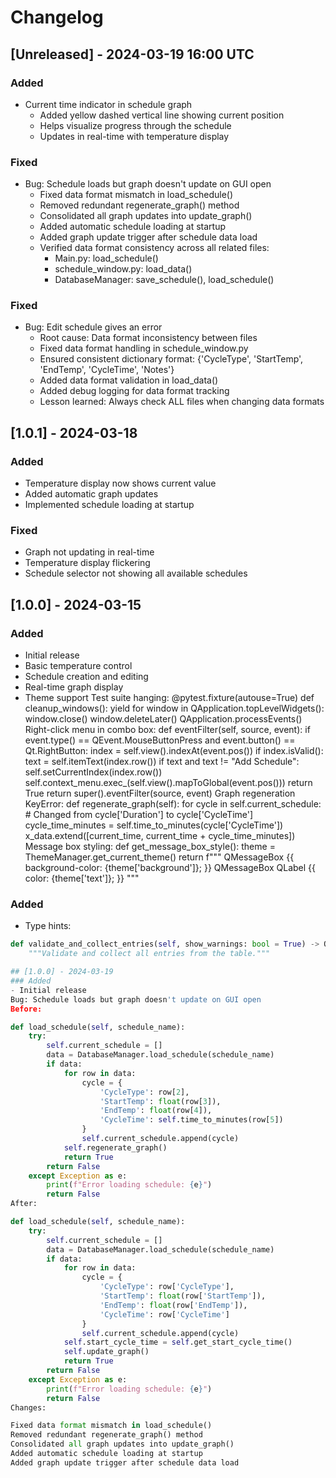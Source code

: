 # Changelog

## [Unreleased] - 2024-03-19 16:00 UTC
### Added
- Current time indicator in schedule graph
  - Added yellow dashed vertical line showing current position
  - Helps visualize progress through the schedule
  - Updates in real-time with temperature display

### Fixed
- Bug: Schedule loads but graph doesn't update on GUI open
  - Fixed data format mismatch in load_schedule()
  - Removed redundant regenerate_graph() method
  - Consolidated all graph updates into update_graph()
  - Added automatic schedule loading at startup
  - Added graph update trigger after schedule data load
  - Verified data format consistency across all related files:
    - Main.py: load_schedule()
    - schedule_window.py: load_data()
    - DatabaseManager: save_schedule(), load_schedule()

### Fixed
- Bug: Edit schedule gives an error
  - Root cause: Data format inconsistency between files
  - Fixed data format handling in schedule_window.py
  - Ensured consistent dictionary format: 
    {'CycleType', 'StartTemp', 'EndTemp', 'CycleTime', 'Notes'}
  - Added data format validation in load_data()
  - Added debug logging for data format tracking
  - Lesson learned: Always check ALL files when changing data formats

## [1.0.1] - 2024-03-18
### Added
- Temperature display now shows current value
- Added automatic graph updates
- Implemented schedule loading at startup

### Fixed
- Graph not updating in real-time
- Temperature display flickering
- Schedule selector not showing all available schedules

## [1.0.0] - 2024-03-15
### Added
- Initial release
- Basic temperature control
- Schedule creation and editing
- Real-time graph display
- Theme support 
Test suite hanging:
@pytest.fixture(autouse=True)
def cleanup_windows():
    yield
    for window in QApplication.topLevelWidgets():
        window.close()
        window.deleteLater()
    QApplication.processEvents()
Right-click menu in combo box:
def eventFilter(self, source, event):
    if event.type() == QEvent.MouseButtonPress and event.button() == Qt.RightButton:
        index = self.view().indexAt(event.pos())
        if index.isValid():
            text = self.itemText(index.row())
            if text and text != "Add Schedule":
                self.setCurrentIndex(index.row())
                self.context_menu.exec_(self.view().mapToGlobal(event.pos()))
                return True
    return super().eventFilter(source, event)
Graph regeneration KeyError:
def regenerate_graph(self):
    for cycle in self.current_schedule:
        # Changed from cycle['Duration'] to cycle['CycleTime']
        cycle_time_minutes = self.time_to_minutes(cycle['CycleTime'])
        x_data.extend([current_time, current_time + cycle_time_minutes])
Message box styling:
def get_message_box_style():
    theme = ThemeManager.get_current_theme()
    return f"""
        QMessageBox {{
            background-color: {theme['background']};
        }}
        QMessageBox QLabel {{
            color: {theme['text']};
        }}
    """

### Added
- Type hints:
```python
def validate_and_collect_entries(self, show_warnings: bool = True) -> Optional[List[Dict]]:
    """Validate and collect all entries from the table."""

## [1.0.0] - 2024-03-19
### Added
- Initial release 
Bug: Schedule loads but graph doesn't update on GUI open
Before:

def load_schedule(self, schedule_name):
    try:
        self.current_schedule = []
        data = DatabaseManager.load_schedule(schedule_name)
        if data:
            for row in data:
                cycle = {
                    'CycleType': row[2],
                    'StartTemp': float(row[3]),
                    'EndTemp': float(row[4]),
                    'CycleTime': self.time_to_minutes(row[5])
                }
                self.current_schedule.append(cycle)
            self.regenerate_graph()
            return True
        return False
    except Exception as e:
        print(f"Error loading schedule: {e}")
        return False
After:

def load_schedule(self, schedule_name):
    try:
        self.current_schedule = []
        data = DatabaseManager.load_schedule(schedule_name)
        if data:
            for row in data:
                cycle = {
                    'CycleType': row['CycleType'],
                    'StartTemp': float(row['StartTemp']),
                    'EndTemp': float(row['EndTemp']),
                    'CycleTime': row['CycleTime']
                }
                self.current_schedule.append(cycle)
            self.start_cycle_time = self.get_start_cycle_time()
            self.update_graph()
            return True
        return False
    except Exception as e:
        print(f"Error loading schedule: {e}")
        return False
Changes:

Fixed data format mismatch in load_schedule()
Removed redundant regenerate_graph() method
Consolidated all graph updates into update_graph()
Added automatic schedule loading at startup
Added graph update trigger after schedule data load